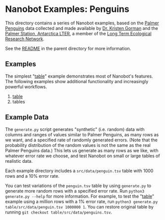 # Nanobot Examples: Penguins

This directory contains a series of Nanobot examples,
based on the
[Palmer Penguins](https://allisonhorst.github.io/palmerpenguins/)
data collected and made available by
[Dr. Kristen Gorman](https://www.uaf.edu/cfos/people/faculty/detail/kristen-gorman.php)
and the
[Palmer Station, Antarctica LTER](https://pallter.marine.rutgers.edu/),
a member of the
[Long Term Ecological Research Network](https://lternet.edu/).

See the [README](../README.md) in the parent directory for more information.

## Examples

The simplest "[table](table/)" example
demonstrates most of Nanobot's features.
The following examples show additional functionality
and increasingly powerful workflows.

1. [table](table/)
2. tables

## Example Data

The `generate.py` script generates "synthetic" (i.e. random) data
with columns and ranges of values similar to Palmer Penguins,
as many rows as we want,
and a specified rate of randomly generated errors.
(Note that the probability distribution of the random values
is not the same as the real Palmer Penguins data.)
This lets us generate as many rows as we like,
with whatever error rate we choose,
and test Nanobot on small or large tables of realistic data.

Each example directory includes a `src/data/penguin.tsv` table
with 1000 rows and a 10% error rate.

You can test variations of the `penguin.tsv` table
by using `generate.py` to generate more random rows
with a specified error rate.
Run `python3 generate.py --help` for more information.
For example, to test the "[table](table/)" example
using a million rows with a 1% error rate,
run `python3 generate.py table/src/data/penguin.tsv 1000000 1`.
You can restore original table
by running `git checkout table/src/data/penguins.tsv`.
